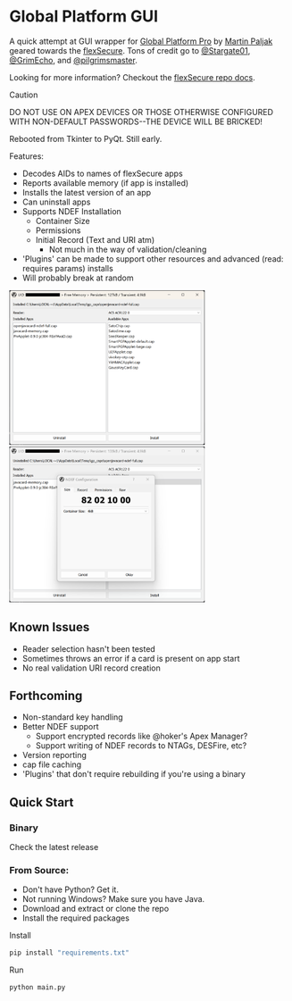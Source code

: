 # Global Platform GUI
A quick attempt at GUI wrapper for [Global Platform Pro](https://github.com/martinpaljak/GlobalPlatformPro) by 
[Martin Paljak](https://github.com/martinpaljak) geared towards the [flexSecure](https://dngr.us/flexsecure).
Tons of credit go to [@Stargate01](https://github.com/stargate01), [@GrimEcho](https://forum.dangerousthings.com/u/grimecho/summary), and [@pilgrimsmaster](https://forum.dangerousthings.com/u/pilgrimsmaster/summary).

Looking for more information? Checkout the [flexSecure repo docs](https://github.com/DangerousThings/flexsecure-applets/tree/master/docs).

> [!CAUTION]
> DO NOT USE ON APEX DEVICES OR THOSE OTHERWISE CONFIGURED WITH NON-DEFAULT PASSWORDS--THE DEVICE WILL BE BRICKED!

Rebooted from Tkinter to PyQt. Still early.

Features:
- Decodes AIDs to names of flexSecure apps
- Reports available memory (if app is installed)
- Installs the latest version of an app
- Can uninstall apps
- Supports NDEF Installation
  - Container Size
  - Permissions
  - Initial Record (Text and URI atm)
    - Not much in the way of validation/cleaning
- 'Plugins' can be made to support other resources and advanced (read: requires params) installs
- Will probably break at random

<img src="screenshot.png" width=350/>

<img src="screenshot_ndef.png" width=350/>

## Known Issues
- Reader selection hasn't been tested
- Sometimes throws an error if a card is present on app start
- No real validation URI record creation

## Forthcoming
- Non-standard key handling
- Better NDEF support
  - Support encrypted records like @hoker's Apex Manager?
  - Support writing of NDEF records to NTAGs, DESFire, etc?
- Version reporting
- cap file caching
- 'Plugins' that don't require rebuilding if you're using a binary

## Quick Start

### Binary

Check the latest release

### From Source:

- Don't have Python? Get it.
- Not running Windows? Make sure you have Java.
- Download and extract or clone the repo
- Install the required packages

Install

```bash
pip install "requirements.txt" 
```

Run

```bash
python main.py
```
